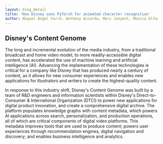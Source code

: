 ```yaml
---
layout: blog_detail
title: 'How Disney uses PyTorch for animated character recognition'
author: Miquel Àngel Farré, Anthony Accardo, Marc Junyent, Monica Alfaro, Cesc Guitart
---
```


## Disney's Content Genome
The long and incremental evolution of the media industry, from a traditional broadcast and home video model, to more readily-accessible digital content, has accelerated the use of machine learning and artificial intelligence (AI). Advancing the implementation of these technologies is critical for a company like Disney that has produced nearly a century of content, as it allows for new consumer experiences and enables new applications for illustrators and writers to create the highest-quality content.

In response to this industry shift, Disney's Content Genome was built by a team of R&D engineers and information scientists within Disney's Direct-to-Consumer & International Organization (DTCI) to power new applications for digital product innovation, and create a comprehensive digital archive. The platform populates knowledge graphs with content metadata, which powers AI applications across search, personalization, and production operations, all of which are critical components of digital video platforms. This metadata improves tools that are used to produce content; powers user experiences through recommendation engines, digital navigation and discovery; and enables business intelligence and analytics.
